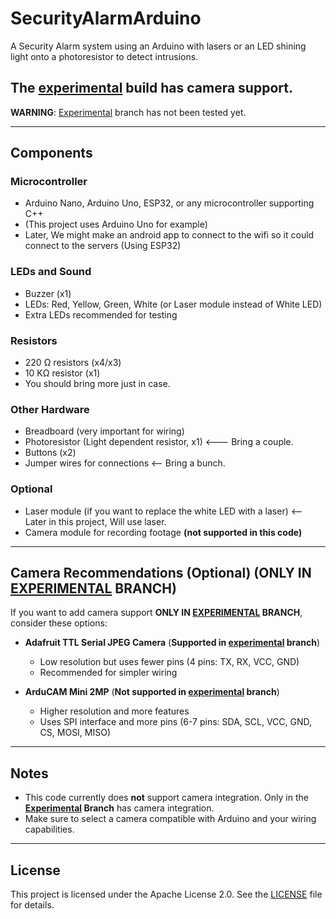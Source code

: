 # SecurityAlarmArduino

A Security Alarm system using an Arduino with lasers or an LED shining light onto a photoresistor to detect intrusions.

## The [experimental](https://github.com/LoboThExile/SecurityAlarmArduino/tree/experimental) build has camera support.  
**WARNING**: [Experimental](https://github.com/LoboThExile/SecurityAlarmArduino/tree/experimental) branch has not been tested yet.

---

## Components

### Microcontroller
- Arduino Nano, Arduino Uno, ESP32, or any microcontroller supporting C++  
- (This project uses Arduino Uno for example)
- Later, We might make an android app to connect to the wifi so it could connect to the servers (Using ESP32)

### LEDs and Sound
- Buzzer (x1)  
- LEDs: Red, Yellow, Green, White (or Laser module instead of White LED)  
- Extra LEDs recommended for testing

### Resistors
- 220 Ω resistors (x4/x3)  
- 10 KΩ resistor (x1)  
- You should bring more just in case.

### Other Hardware
- Breadboard (very important for wiring)  
- Photoresistor (Light dependent resistor, x1)  <--- Bring a couple.
- Buttons (x2)  
- Jumper wires for connections <-- Bring a bunch.

### Optional
- Laser module (if you want to replace the white LED with a laser) <-- Later in this project, Will use laser.  
- Camera module for recording footage **(not supported in this code)**  

---

## Camera Recommendations (Optional) (**ONLY IN [EXPERIMENTAL](https://github.com/LoboThExile/SecurityAlarmArduino/tree/experimental) BRANCH**) 

If you want to add camera support **ONLY IN [EXPERIMENTAL](https://github.com/LoboThExile/SecurityAlarmArduino/tree/experimental) BRANCH**, consider these options: 

- **Adafruit TTL Serial JPEG Camera**  (**Supported in [experimental](https://github.com/LoboThExile/SecurityAlarmArduino/tree/experimental) branch**)
  - Low resolution but uses fewer pins (4 pins: TX, RX, VCC, GND)  
  - Recommended for simpler wiring  

- **ArduCAM Mini 2MP**  (**Not supported in [experimental](https://github.com/LoboThExile/SecurityAlarmArduino/tree/experimental) branch**)
  - Higher resolution and more features  
  - Uses SPI interface and more pins (6-7 pins: SDA, SCL, VCC, GND, CS, MOSI, MISO)

---

## Notes

- This code currently does **not** support camera integration. Only in the **[Experimental](https://github.com/LoboThExile/SecurityAlarmArduino/tree/experimental) Branch** has camera integration.  
- Make sure to select a camera compatible with Arduino and your wiring capabilities.

---

## License

This project is licensed under the Apache License 2.0. See the [LICENSE](LICENSE) file for details.
